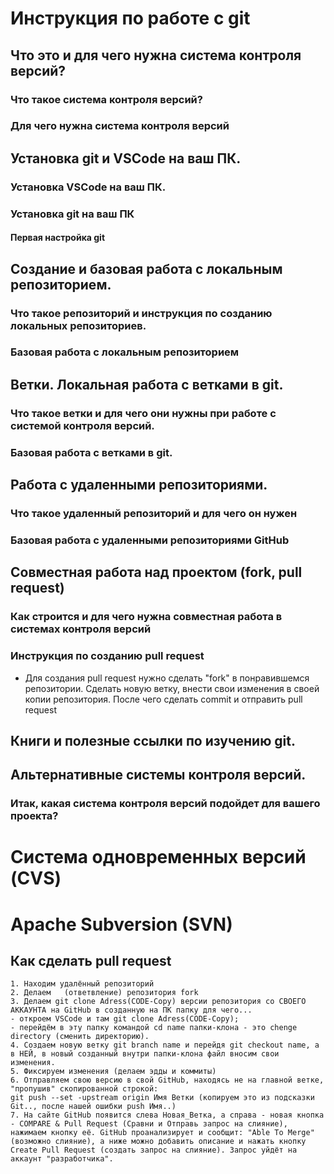 # Инструкция по работе с git

## Что это и для чего нужна система контроля версий?

### Что такое система контроля версий?

### Для чего нужна система контроля версий

## Установка git и VSCode на ваш ПК.

### Установка VSCode на ваш ПК.

### Установка git на ваш ПК

#### Первая настройка git

## Создание и базовая работа с локальным репозиторием.

### Что такое репозиторий и инструкция по созданию локальных репозиториев.

### Базовая работа с локальным репозиторием

## Ветки. Локальная работа с ветками в git.

### Что такое ветки и для чего они нужны при работе с системой контроля версий.

### Базовая работа с ветками в git.

## Работа с удаленными репозиториями.

### Что такое удаленный репозиторий и для чего он нужен

### Базовая работа с удаленными репозиториями GitHub

## Совместная работа над проектом (fork, pull request)

### Как строится и для чего нужна совместная работа в системах контроля версий

### Инструкция по созданию pull request

* Для создания pull request нужно сделать "fork"  в понравившемся репозитории. Сделать новую ветку, внести свои изменения в своей копии репозитория. После чего сделать commit и отправить pull request

## Книги и полезные ссылки по изучению git.

## Альтернативные системы контроля версий.

### Итак, какая система контроля версий подойдет для вашего проекта?

# Система одновременных версий (CVS)

# Apache Subversion (SVN)
## Как сделать pull request
```fix
1. Находим удалённый репозиторий 
2. Делаем   (ответвление) репозитория fork
3. Делаем git clone Adress(CODE-Copy) версии репозитория со СВОЕГО АККАУНТА на GitHub в созданную на ПК папку для чего...
- откроем VSCode и там git clone Adress(CODE-Copy);
- перейдём в эту папку командой cd name папки-клона - это chenge directory (сменить директорию).
4. Создаем новую ветку git branch name и перейдя git checkout name, а в НЕЙ, в новый созданный внутри папки-клона файл вносим свои изменения.
5. Фиксируем изменения (делаем эдды и коммиты)
6. Отправляем свою версию в свой GitHub, находясь не на главной ветке, "пропушив" скопированной строкой:
git push --set -upstream origin Имя Ветки (копируем это из подсказки Git.., после нашей ошибки push Имя..)
7. На сайте GitHub появится слева Новая_Ветка, а справа - новая кнопка - COMPARE & Pull Request (Сравни и Отправь запрос на слияние), нажимаем кнопку её. GitHub проанализирует и сообщит: "Able To Merge" (возможно слияние), а ниже можно добавить описание и нажать кнопку Create Pull Request (создать запрос на слияние). Запрос уйдёт на аккаунт "разработчика".
